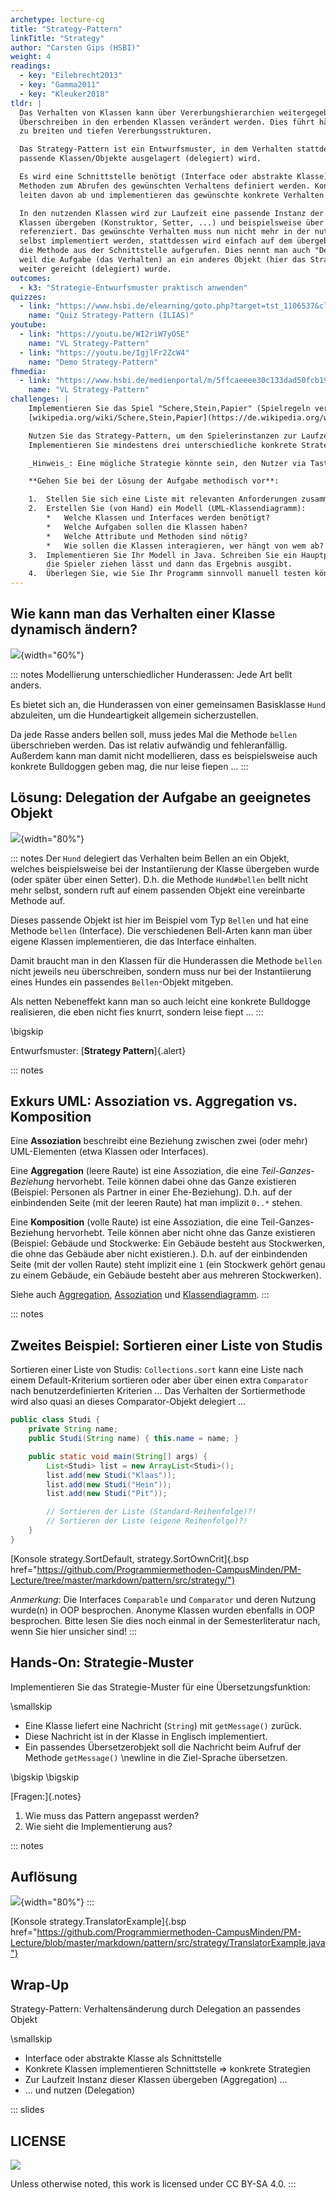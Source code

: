 ```yaml
---
archetype: lecture-cg
title: "Strategy-Pattern"
linkTitle: "Strategy"
author: "Carsten Gips (HSBI)"
weight: 4
readings:
  - key: "Eilebrecht2013"
  - key: "Gamma2011"
  - key: "Kleuker2018"
tldr: |
  Das Verhalten von Klassen kann über Vererbungshierarchien weitergegeben und durch
  Überschreiben in den erbenden Klassen verändert werden. Dies führt häufig schnell
  zu breiten und tiefen Vererbungsstrukturen.

  Das Strategy-Pattern ist ein Entwurfsmuster, in dem Verhalten stattdessen an
  passende Klassen/Objekte ausgelagert (delegiert) wird.

  Es wird eine Schnittstelle benötigt (Interface oder abstrakte Klasse), in dem
  Methoden zum Abrufen des gewünschten Verhaltens definiert werden. Konkrete Klassen
  leiten davon ab und implementieren das gewünschte konkrete Verhalten.

  In den nutzenden Klassen wird zur Laufzeit eine passende Instanz der (Strategie-)
  Klassen übergeben (Konstruktor, Setter, ...) und beispielsweise über ein Attribut
  referenziert. Das gewünschte Verhalten muss nun nicht mehr in der nutzenden Klasse
  selbst implementiert werden, stattdessen wird einfach auf dem übergebenen Objekt
  die Methode aus der Schnittstelle aufgerufen. Dies nennt man auch "Delegation",
  weil die Aufgabe (das Verhalten) an ein anderes Objekt (hier das Strategie-Objekt)
  weiter gereicht (delegiert) wurde.
outcomes:
  - k3: "Strategie-Entwurfsmuster praktisch anwenden"
quizzes:
  - link: "https://www.hsbi.de/elearning/goto.php?target=tst_1106537&client_id=FH-Bielefeld"
    name: "Quiz Strategy-Pattern (ILIAS)"
youtube:
  - link: "https://youtu.be/WI2riW7yOSE"
    name: "VL Strategy-Pattern"
  - link: "https://youtu.be/IgjlFr2ZcW4"
    name: "Demo Strategy-Pattern"
fhmedia:
  - link: "https://www.hsbi.de/medienportal/m/5ffcaeeee30c133dad50fcb19b5277f4c38f24ced7541531ac8212c56db3114fdb1b435f4eb8e76c8fef3df0e1a49fa510ffa97dee4a7b568ecbc56d1e483692"
    name: "VL Strategy-Pattern"
challenges: |
    Implementieren Sie das Spiel "Schere,Stein,Papier" (Spielregeln vergleiche
    [wikipedia.org/wiki/Schere,Stein,Papier](https://de.wikipedia.org/wiki/Schere,_Stein,_Papier)) in Java.

    Nutzen Sie das Strategy-Pattern, um den Spielerinstanzen zur Laufzeit eine konkrete Spielstrategie mitzugeben, nach denen die Spieler ihre Züge _berechnen_.
    Implementieren Sie mindestens drei unterschiedliche konkrete Strategien.

    _Hinweis_: Eine mögliche Strategie könnte sein, den Nutzer via Tastatureingabe nach dem nächsten Zug zu fragen.

    **Gehen Sie bei der Lösung der Aufgabe methodisch vor**:

    1.  Stellen Sie sich eine Liste mit relevanten Anforderungen zusammen.
    2.  Erstellen Sie (von Hand) ein Modell (UML-Klassendiagramm):
        *   Welche Klassen und Interfaces werden benötigt?
        *   Welche Aufgaben sollen die Klassen haben?
        *   Welche Attribute und Methoden sind nötig?
        *   Wie sollen die Klassen interagieren, wer hängt von wem ab?
    3.  Implementieren Sie Ihr Modell in Java. Schreiben Sie ein Hauptprogramm, welches das Spiel startet,
        die Spieler ziehen lässt und dann das Ergebnis ausgibt.
    4.  Überlegen Sie, wie Sie Ihr Programm sinnvoll manuell testen können und tun Sie das.
---
```



## Wie kann man das Verhalten einer Klasse dynamisch ändern?

![](images/hunde.png){width="60%"}

::: notes
Modellierung unterschiedlicher Hunderassen: Jede Art bellt anders.

Es bietet sich an, die Hunderassen von einer gemeinsamen Basisklasse
`Hund` abzuleiten, um die Hundeartigkeit allgemein sicherzustellen.

Da jede Rasse anders bellen soll, muss jedes Mal die Methode `bellen`
überschrieben werden. Das ist relativ aufwändig und fehleranfällig.
Außerdem kann man damit nicht modellieren, dass es beispielsweise
auch konkrete Bulldoggen geben mag, die nur leise fiepen ...
:::


## Lösung: Delegation der Aufgabe an geeignetes Objekt

![](images/hunde_strat.png){width="80%"}

::: notes
Der `Hund` delegiert das Verhalten beim Bellen an ein Objekt,
welches beispielsweise bei der Instantiierung der Klasse übergeben
wurde (oder später über einen Setter). D.h. die Methode `Hund#bellen`
bellt nicht mehr selbst, sondern ruft auf einem passenden Objekt
eine vereinbarte Methode auf.

Dieses passende Objekt ist hier im Beispiel vom Typ `Bellen` und
hat eine Methode `bellen` (Interface). Die verschiedenen Bell-Arten
kann man über eigene Klassen implementieren, die das Interface
einhalten.

Damit braucht man in den Klassen für die Hunderassen die Methode
`bellen` nicht jeweils neu überschreiben, sondern muss nur bei
der Instantiierung eines Hundes ein passendes `Bellen`-Objekt
mitgeben.

Als netten Nebeneffekt kann man so auch leicht eine konkrete
Bulldogge realisieren, die eben nicht fies knurrt, sondern
leise fiept ...
:::

\bigskip

Entwurfsmuster: [**Strategy Pattern**]{.alert}


::: notes
## Exkurs UML: Assoziation vs. Aggregation vs. Komposition

Eine **Assoziation** beschreibt eine Beziehung zwischen zwei (oder mehr)
UML-Elementen (etwa Klassen oder Interfaces).

Eine **Aggregation** (leere Raute) ist eine Assoziation, die eine
_Teil-Ganzes-Beziehung_ hervorhebt. Teile können dabei ohne das Ganze
existieren (Beispiel: Personen als Partner in einer Ehe-Beziehung).
D.h. auf der einbindenden Seite (mit der leeren Raute) hat man implizit
`0..*` stehen.

Eine **Komposition** (volle Raute) ist eine Assoziation, die eine
Teil-Ganzes-Beziehung hervorhebt. Teile können aber nicht ohne das Ganze
existieren (Beispiel: Gebäude und Stockwerke: Ein Gebäude besteht aus
Stockwerken, die ohne das Gebäude aber nicht existieren.). D.h. auf der
einbindenden Seite (mit der vollen Raute) steht implizit eine `1` (ein
Stockwerk gehört genau zu einem Gebäude, ein Gebäude besteht aber aus
mehreren Stockwerken).

Siehe auch [Aggregation](https://de.wikipedia.org/wiki/Aggregation_(Informatik)),
[Assoziation](https://de.wikipedia.org/wiki/Assoziation_(UML)#Aggregation_und_Komposition)
und [Klassendiagramm](https://de.wikipedia.org/wiki/Klassendiagramm).
:::


::: notes
## Zweites Beispiel: Sortieren einer Liste von Studis

Sortieren einer Liste von Studis: `Collections.sort` kann eine Liste
nach einem Default-Kriterium sortieren oder aber über einen extra
`Comparator` nach benutzerdefinierten Kriterien ... Das Verhalten der
Sortiermethode wird also quasi an dieses Comparator-Objekt delegiert ...

```java
public class Studi {
    private String name;
    public Studi(String name) { this.name = name; }

    public static void main(String[] args) {
        List<Studi> list = new ArrayList<Studi>();
        list.add(new Studi("Klaas"));
        list.add(new Studi("Hein"));
        list.add(new Studi("Pit"));

        // Sortieren der Liste (Standard-Reihenfolge)?!
        // Sortieren der Liste (eigene Reihenfolge)?!
    }
}
```

[Konsole strategy.SortDefault, strategy.SortOwnCrit]{.bsp href="https://github.com/Programmiermethoden-CampusMinden/PM-Lecture/tree/master/markdown/pattern/src/strategy/"}

_Anmerkung_:
Die Interfaces `Comparable` und `Comparator` und deren Nutzung wurde(n) in
OOP besprochen. Anonyme Klassen wurden ebenfalls in OOP besprochen. Bitte
lesen Sie dies noch einmal in der Semesterliteratur nach, wenn Sie hier
unsicher sind!
:::


## Hands-On: Strategie-Muster

Implementieren Sie das Strategie-Muster für eine Übersetzungsfunktion:

\smallskip

*   Eine Klasse liefert eine Nachricht (`String`) mit `getMessage()` zurück.
*   Diese Nachricht ist in der Klasse in Englisch implementiert.
*   Ein passendes Übersetzerobjekt soll die Nachricht beim Aufruf der Methode
    `getMessage()` \newline in die Ziel-Sprache übersetzen.

\bigskip
\bigskip

[Fragen:]{.notes}

1.  Wie muss das Pattern angepasst werden?
2.  Wie sieht die Implementierung aus?


::: notes
## Auflösung

![](images/translator.png){width="80%"}
:::

[Konsole strategy.TranslatorExample]{.bsp href="https://github.com/Programmiermethoden-CampusMinden/PM-Lecture/blob/master/markdown/pattern/src/strategy/TranslatorExample.java"}


## Wrap-Up

Strategy-Pattern: Verhaltensänderung durch Delegation an passendes Objekt

\smallskip

*   Interface oder abstrakte Klasse als Schnittstelle
*   Konkrete Klassen implementieren Schnittstelle => konkrete Strategien
*   Zur Laufzeit Instanz dieser Klassen übergeben (Aggregation) ...
*   ... und nutzen (Delegation)







<!-- DO NOT REMOVE - THIS IS A LAST SLIDE TO INDICATE THE LICENSE AND POSSIBLE EXCEPTIONS (IMAGES, ...). -->
::: slides
## LICENSE
![](https://licensebuttons.net/l/by-sa/4.0/88x31.png)

Unless otherwise noted, this work is licensed under CC BY-SA 4.0.
:::
